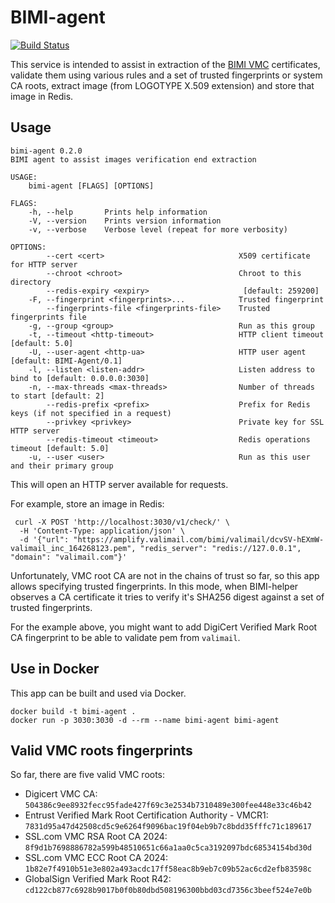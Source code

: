 # BIMI-agent

[![Build Status](https://ci.rspamd.com/api/badges/rspamd/bimi-helper/status.svg)](https://ci.rspamd.com/rspamd/bimi-helper)

This service is intended to assist in extraction of the [BIMI VMC](https://bimigroup.org/verified-mark-certificates-vmc-and-bimi/)
certificates, validate them using various rules and  a set of trusted 
fingerprints or system CA roots, extract image (from LOGOTYPE X.509 extension) and
store that image in Redis.

## Usage

```commandline
bimi-agent 0.2.0
BIMI agent to assist images verification end extraction

USAGE:
    bimi-agent [FLAGS] [OPTIONS]

FLAGS:
    -h, --help       Prints help information
    -V, --version    Prints version information
    -v, --verbose    Verbose level (repeat for more verbosity)

OPTIONS:
        --cert <cert>                              X509 certificate for HTTP server
        --chroot <chroot>                          Chroot to this directory
        --redis-expiry <expiry>                     [default: 259200]
    -F, --fingerprint <fingerprints>...            Trusted fingerprint
        --fingerprints-file <fingerprints-file>    Trusted fingerprints file
    -g, --group <group>                            Run as this group
    -t, --timeout <http-timeout>                   HTTP client timeout [default: 5.0]
    -U, --user-agent <http-ua>                     HTTP user agent [default: BIMI-Agent/0.1]
    -l, --listen <listen-addr>                     Listen address to bind to [default: 0.0.0.0:3030]
    -n, --max-threads <max-threads>                Number of threads to start [default: 2]
        --redis-prefix <prefix>                    Prefix for Redis keys (if not specified in a request)
        --privkey <privkey>                        Private key for SSL HTTP server
        --redis-timeout <timeout>                  Redis operations timeout [default: 5.0]
    -u, --user <user>                              Run as this user and their primary group
```

This will open an HTTP server available for requests.

For example, store an image in Redis:

```commandline
 curl -X POST 'http://localhost:3030/v1/check/' \
  -H 'Content-Type: application/json' \
  -d '{"url": "https://amplify.valimail.com/bimi/valimail/dcvSV-hEXmW-valimail_inc_164268123.pem", "redis_server": "redis://127.0.0.1", "domain": "valimail.com"}'
```

Unfortunately, VMC root CA are not in the chains of trust so far, so this app
allows specifying trusted fingerprints. In this mode, when BIMI-helper observes
a CA certificate it tries to verify it's SHA256 digest against a set of trusted
fingerprints.

For the example above, you might want to add DigiCert Verified Mark Root CA fingerprint
to be able to validate pem from `valimail`. 

## Use in Docker

This app can be built and used via Docker.

```commandline
docker build -t bimi-agent .
docker run -p 3030:3030 -d --rm --name bimi-agent bimi-agent
```

## Valid VMC roots fingerprints

So far, there are five valid VMC roots:

* Digicert VMC CA: `504386c9ee8932fecc95fade427f69c3e2534b7310489e300fee448e33c46b42`
* Entrust Verified Mark Root Certification Authority - VMCR1: `7831d95a47d42508cd5c9e6264f9096bac19f04eb9b7c8bdd35fffc71c189617`
* SSL.com VMC RSA Root CA 2024: `8f9d1b7698886782a599b48510651c66a1aa0c5ca3192097bdc68534154bd30d`
* SSL.com VMC ECC Root CA 2024: `1b82e7f4910b51e3e802a493acdc17ff58eac8b9eb7c09b52ac6cd2efb83598c`
* GlobalSign Verified Mark Root R42: `cd122cb877c6928b9017b0f0b80dbd508196300bbd03cd7356c3beef524e7e0b`
